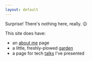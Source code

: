 ```yaml
---
layout: default
---
```


Surprise! There's nothing here, really. 😉

This site does have:

- an [about me](/about) page
- a little, freshly-plowed [garden](/garden)
- a page for tech [talks](/talks) I've presented
